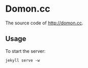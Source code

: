 # Domon.cc

The source code of http://domon.cc.

## Usage

To start the server:

    jekyll serve -w

